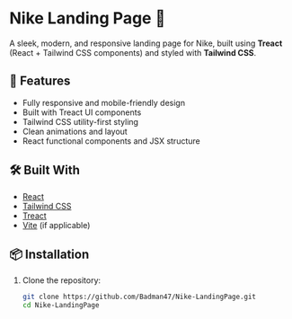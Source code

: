 # Nike Landing Page 👟

A sleek, modern, and responsive landing page for Nike, built using **Treact** (React + Tailwind CSS components) and styled with **Tailwind CSS**.

## 🚀 Features

- Fully responsive and mobile-friendly design
- Built with Treact UI components
- Tailwind CSS utility-first styling
- Clean animations and layout
- React functional components and JSX structure

## 🛠️ Built With

- [React](https://reactjs.org/)
- [Tailwind CSS](https://tailwindcss.com/)
- [Treact](https://treact.owaiskhan.me/)
- [Vite](https://vitejs.dev/) (if applicable)

## 📦 Installation

1. Clone the repository:
   ```bash
   git clone https://github.com/Badman47/Nike-LandingPage.git
   cd Nike-LandingPage
